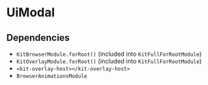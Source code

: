 # UiModal

## Dependencies

* `KitBrowserModule.forRoot()` (included into `KitFullForRootModule`)
* `KitOverlayModule.forRoot()` (included into `KitFullForRootModule`)
* `<kit-overlay-host></kit-overlay-host>`
* `BrowserAnimationsModule`
